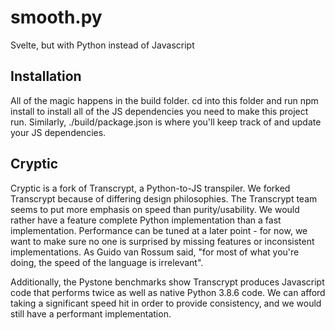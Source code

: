 # smooth.py
Svelte, but with Python instead of Javascript

## Installation
All of the magic happens in the build folder. cd into this folder and run npm install to install all of the JS dependencies you need to make this project run. Similarly, ./build/package.json is where you'll keep track of and update your JS dependencies.

## Cryptic
Cryptic is a fork of Transcrypt, a Python-to-JS transpiler. We forked Transcrypt because of differing design philosophies. The Transcrypt team seems to put more emphasis on speed than purity/usability. We would rather have a feature complete Python implementation than a fast implementation. Performance can be tuned at a later point - for now, we want to make sure no one is surprised by missing features or inconsistent implementations. As Guido van Rossum said, "for most of what you're doing, the speed of the language is irrelevant".

Additionally, the Pystone benchmarks show Transcrypt produces Javascript code that performs twice as well as native Python 3.8.6 code. We can afford taking a significant speed hit in order to provide consistency, and we would still have a performant implementation.